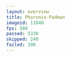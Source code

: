 ```yaml
---
layout: overview
title: Phoronix-Padman
imageid: 11040
fps: 500
passed: 5330
skipped: 240
failed: 200
---
```

